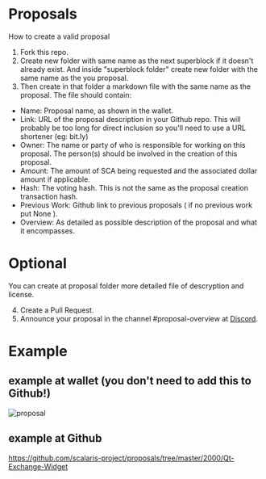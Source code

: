 # Proposals
How to create a valid proposal

1. Fork this repo.
2. Create new folder with same name as the next superblock if it doesn't already exist. And inside "superblock folder" create new folder with the same name as the you proposal.
3. Then create in that folder a markdown file with the same name as the proposal. The file should contain:

* Name: Proposal name, as shown in the wallet.
* Link: URL of the proposal description in your Github repo. This will probably be too long for direct inclusion so you'll need to use a URL shortener (eg: bit.ly) 
* Owner: The name or party of who is responsible for working on this proposal. The person(s) should be involved in the creation of this proposal.
* Amount: The amount of SCA being requested and the associated dollar amount if applicable.
* Hash: The voting hash. This is not the same as the proposal creation transaction hash. 
* Previous Work:  Github link to previous proposals ( if no previous work put None ).
* Overview: As detailed as possible description of the proposal and what it encompasses.

# Optional

You can create at proposal folder more detailed file of descryption and license.

4. Create a Pull Request.
5. Announce your proposal in the channel #proposal-overview at [Discord](https://discord.gg/ZeUMV2kcaQ).

# Example

## example at wallet (you don't need to add this to Github!)

![proposal](https://user-images.githubusercontent.com/32709596/110054174-4ce14c80-7d63-11eb-9872-ac265415cf28.png)

## example at Github

https://github.com/scalaris-project/proposals/tree/master/2000/Qt-Exchange-Widget

